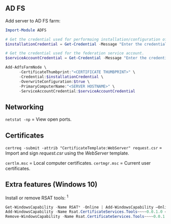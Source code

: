 
## AD FS

Add server to AD FS farm:
```powershell
Import-Module ADFS

# Get the credential used for performaing installation/configuration of ADFS.
$installationCredential = Get-Credential -Message "Enter the credential for the account used to perform the configuration."

# Get the credential used for the federation service account.
$serviceAccountCredential = Get-Credential -Message "Enter the credential for the Federation Service Account."

Add-AdfsFarmNode \
      -CertificateThumbprint:"<CERTIFICATE THUMBPRINT>" \
      -Credential:$installationCredential \
      -OverwriteConfiguration:$true \
      -PrimaryComputerName:"<SERVER HOSTNAME>" \
      -ServiceAccountCredential:$serviceAccountCredential
```


## Networking

`netstat -np` = View open ports.


## Certificates

`certreq -submit -attrib "CertificateTemplate:WebServer" request.csr` = Import and sign *request.csr* using the 
                                                                        *WebServer* template.

`certlm.msc`  = Local computer certificates.
`certmgr.msc` = Current user certificates.


## Extra features (Windows 10)

Install or remove RSAT tools: <sup>1</sup>
```powershell
Get-WindowsCapability -Name RSAT* -Online | Add-WindowsCapability –Online
Add-WindowsCapability -Name Rsat.CertificateServices.Tools~~~~0.0.1.0 –Online
Remove-WindowsCapability -Name Rsat.CertificateServices.Tools~~~~0.0.1.0 –Online
```

[1]: https://www.petri.com/how-to-install-the-remote-server-administration-tools-in-windows-10
